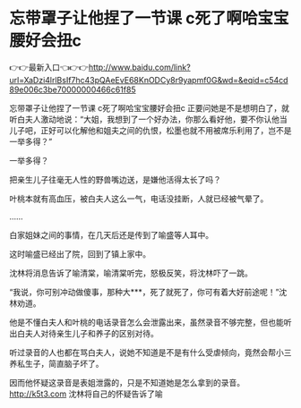 # 忘带罩子让他捏了一节课 c死了啊哈宝宝腰好会扭c

👉👉最新入口👈👉👉http://www.baidu.com/link?url=XaDzi4lrlBsIf7hc43pQAeEvE68KnODCy8r9yapmf0G&wd=&eqid=c54cd89e006c3be70000000466c61f85

忘带罩子让他捏了一节课 c死了啊哈宝宝腰好会扭c
正要问她是不是想明白了，就听白夫人激动地说：“大姐，我想到了一个好办法，你那么看好他，要不你认他当儿子吧，正好可以化解他和姐夫之间的仇恨，松墨也就不用被席乐利用了，岂不是一举多得？”

一举多得？

把亲生儿子往毫无人性的野兽嘴边送，是嫌他活得太长了吗？

叶桃本就有高血压，被白夫人这么一气，电话没挂断，人就已经被气晕了。

……

白家姐妹之间的事情，在几天后还是传到了喻盛等人耳中。

这时喻盛已经出了院，回到了镇上家中。

沈林将消息告诉了喻清棠，喻清棠听完，怒极反笑，将沈林吓了一跳。

“我说，你可别冲动做傻事，那种大***，死了就死了，你可有着大好前途呢！”沈林劝道。

他是不懂白夫人和叶桃的电话录音怎么会泄露出来，虽然录音不够完整，但也能听出白夫人对待亲生儿子和养子的区别对待。

听过录音的人也都在骂白夫人，说她不知道是不是有什么受虐倾向，竟然会帮小三养私生子，简直脑子坏了。

因而他怀疑这录音是表姐泄露的，只是不知道她是怎么拿到的录音。
http://k5t3.com
沈林将自己的怀疑告诉了喻
